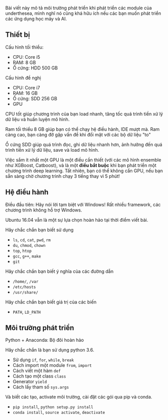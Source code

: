 Bài viết này mô tả môi trường phát triển khi phát triển các module của underthesea, mình nghĩ nó cũng khá hữu ích nếu các bạn muốn phát triển các ứng dụng học máy và AI.

## Thiết bị

Cấu hình tối thiểu:

* CPU: Core i5
* RAM: 8 GB
* Ổ cứng: HDD 500 GB

Cấu hình đề nghị

* CPU: Core i7
* RAM: 16 GB
* Ổ cứng: SDD 256 GB
* GPU

CPU tốt giúp chương trình của bạn load nhanh, tăng tốc quá trình tiền xử lý dữ liệu và huấn luyện mô hình.

Ram tối thiểu 8 GB giúp bạn có thể chạy hệ điều hành, IDE mượt mà. Ram càng cao, bạn càng đỡ gặp vấn đề khi đối mặt với các bộ dữ liệu "to"

Ổ cứng SDD giúp quá trình đọc, ghi dữ liệu nhanh hơn, ảnh hưởng đến quá trình tiền xử lý dữ liệu, save và load mô hình.

Việc sắm ít nhất một GPU là một điều cần thiết (với các mô hình ensemble như XGBoost, Catboost), và là một **điều bắt buộc** khi bạn phát triển một chương trình deep learning. Tất nhiên, bạn có thể không cần GPU, nếu bạn sẵn sàng chờ chương trình chạy 3 tiếng thay vì 5 phút!

## Hệ điều hành

Điều đầu tiên: Hãy nói lời tạm biệt với Windows! Rất nhiều framework, các chương trình không hỗ trợ Windows. 

Ubuntu 16.04 vẫn là một sự lựa chọn hoàn hảo tại thời điểm viết bài.

Hãy chắc chắn bạn biết sử dụng

* `ls`, `cd`, `cat`, `pwd`, `rm`
* `du`, `chmod`, `chown`
* `top`, `htop`
* `gcc`, `g++`, `make`
* `git`

Hãy chắc chắn bạn biết ý nghĩa của các đường dẫn

* `/home/`, `/var`
* `/etc/hosts`
* `/usr/share/`

Hãy chắc chắn bạn biết giá trị của các biến

* `PATH`, `LD_PATH`

## Môi trường phát triển

Python + Anaconda: Bộ đôi hoàn hảo

Hãy chắc chắn là bạn sử dụng python 3.6.

* Sử dụng `if`, `for`, `while`, `break`
* Cách import một module `from`, `import`
* Cách viết một hàm `def`
* Cách tạo một class `class`
* Generator `yield`
* Cách lấy tham số `sys.args`

Và biết các tạo, activate môi trường, cài đặt các gói qua pip và conda.

* `pip install`, `python setup.py install`
* `conda install`, `source activate`, `deactivate`